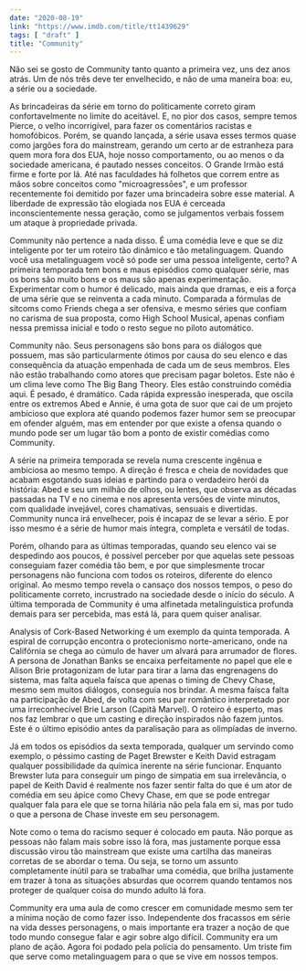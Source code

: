 ```yaml
---
date: "2020-08-19"
link: "https://www.imdb.com/title/tt1439629"
tags: [ "draft" ]
title: "Community"
---
```

Não sei se gosto de Community tanto quanto a primeira vez, uns dez anos atrás. Um de nós três deve ter envelhecido, e não de uma maneira boa: eu, a série ou a sociedade.

As brincadeiras da série em torno do politicamente correto giram confortavelmente no limite do aceitável. E, no pior dos casos, sempre temos Pierce, o velho incorrigível, para fazer os comentários racistas e homofóbicos. Porém, se quando lançada, a série usava esses termos quase como jargões fora do mainstream, gerando um certo ar de estranheza para quem mora fora dos EUA, hoje nosso comportamento, ou ao menos o da sociedade americana, é pautado nesses conceitos. O Grande Irmão está firme e forte por lá. Até nas faculdades há folhetos que correm entre as mãos sobre conceitos como "microagressōes", e um professor recentemente foi demitido por fazer uma brincadeira sobre esse material. A liberdade de expressão tão elogiada nos EUA é cerceada inconscientemente nessa geração, como se julgamentos verbais fossem um ataque à propriedade privada.

Community não pertence a nada disso. É uma comédia leve e que se diz inteligente por ter um roteiro tão dinâmico e tão metalinguagem. Quando você usa metalinguagem você só pode ser uma pessoa inteligente, certo? A primeira temporada tem bons e maus episódios como qualquer série, mas os bons são muito bons e os maus são apenas experimentação. Experimentar com o humor é delicado, mais ainda que dramas, e eis a força de uma série que se reinventa a cada minuto. Comparada a fórmulas de sitcoms como Friends chega a ser ofensiva, e mesmo séries que confiam no carisma de sua proposta, como High School Musical, apenas confiam nessa premissa inicial e todo o resto segue no piloto automático.

Community não. Seus personagens são bons para os diálogos que possuem, mas são particularmente ótimos por causa do seu elenco e das consequência da atuação empenhada de cada um de seus membros. Eles não estão trabalhando como atores que precisam pagar boletos. Este não é um clima leve como The Big Bang Theory. Eles estão construindo comédia aqui. É pesado, é dramático. Cada rápida expressão inesperada, que oscila entre os extremos Abed e Annie, é uma gota de suor que cai de um projeto ambicioso que explora até quando podemos fazer humor sem se preocupar em ofender alguém, mas em entender por que existe a ofensa quando o mundo pode ser um lugar tão bom a ponto de existir comédias como Community.

A série na primeira temporada se revela numa crescente ingênua e ambiciosa ao mesmo tempo. A direção é fresca e cheia de novidades que acabam esgotando suas ideias e partindo para o verdadeiro herói da história: Abed e seu um milhão de olhos, ou lentes, que observa as décadas passadas na TV e no cinema e nos apresenta versões de vinte minutos, com qualidade invejável, cores chamativas, sensuais e divertidas. Community nunca irá envelhecer, pois é incapaz de se levar a sério. E por isso mesmo é a série de humor mais íntegra, completa e versátil de todas.

Porém, olhando para as últimas temporadas, quando seu elenco vai se despedindo aos poucos, é possível perceber por que aquelas sete pessoas conseguiam fazer comédia tão bem, e por que simplesmente trocar personagens não funciona com todos os roteiros, diferente do elenco original. Ao mesmo tempo revela o cansaço dos nossos tempos, o peso do politicamente correto, incrustrado na sociedade desde o início do século. A última temporada de Community é uma alfinetada metalinguística profunda demais para ser percebida, mas está lá, para quem quiser analisar.

Analysis of Cork-Based Networking é um exemplo da quinta temporada. A espiral de corrupção encontra o protecionismo norte-americano, onde na Califórnia se chega ao cúmulo de haver um alvará para arrumador de flores. A persona de Jonathan Banks se encaixa perfeitamente no papel que ele e Alison Brie protagonizam de lutar para tirar a lama das engrenagens do sistema, mas falta aquela faísca que apenas o timing de Chevy Chase, mesmo sem muitos diálogos, conseguia nos brindar. A mesma faísca falta na participação de Abed, de volta com seu par romântico interpretado por uma irreconhecível Brie Larson (Capitã Marvel). O roteiro é esperto, mas nos faz lembrar o que um casting e direção inspirados não fazem juntos. Este é o último episódio antes da paralisação para as olimpíadas de inverno.

Já em todos os episódios da sexta temporada, qualquer um servindo como exemplo, o péssimo casting de Paget Brewster e Keith David estragam qualquer possibilidade da química inerente na série funcionar. Enquanto Brewster luta para conseguir um pingo de simpatia em sua irrelevância, o papel de Keith David é realmente nos fazer sentir falta do que é um ator de comédia em seu ápice como Chevy Chase, em que se pode entregar qualquer fala para ele que se torna hilária não pela fala em si, mas por tudo o que a persona de Chase investe em seu personagem.

Note como o tema do racismo sequer é colocado em pauta. Não porque as pessoas não falam mais sobre isso lá fora, mas justamente porque essa discussão virou tão mainstream que existe uma cartilha das maneiras corretas de se abordar o tema. Ou seja, se torno um assunto completamente inútil para se trabalhar uma comédia, que brilha justamente em trazer à tona as situações absurdas que ocorrem quando tentamos nos proteger de qualquer coisa do mundo adulto lá fora.

Community era uma aula de como crescer em comunidade mesmo sem ter a mínima noção de como fazer isso. Independente dos fracassos em série na vida desses personagens, o mais importante era trazer a noção de que todo mundo consegue falar e agir sobre algo difícil. Community era um plano de ação. Agora foi podado pela polícia do pensamento. Um triste fim que serve como metalinguagem para o que se vive em nossos tempos.
